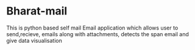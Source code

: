 # Bharat-mail
This is python based self mail Email application which allows user to send,recieve, emails along with attachments, detects the span email and give data visualisation  
